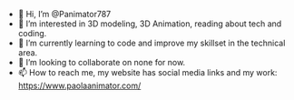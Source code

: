 - 👋 Hi, I’m @Panimator787
- 👀 I’m interested in 3D modeling, 3D Animation, reading about tech and coding.
- 🌱 I’m currently learning to code and improve my skillset in the technical area.
- 💞️ I’m looking to collaborate on none for now.
- 📫 How to reach me, my website has social media links and my work: https://www.paolaanimator.com/

<!---
Panimator787/Panimator787 is a ✨ special ✨ repository because its `README.md` (this file) appears on your GitHub profile.
You can click the Preview link to take a look at your changes.
--->
